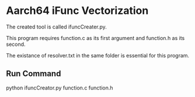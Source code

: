 # Aarch64 iFunc Vectorization

The created tool is called ifuncCreater.py.

This program requires function.c as its first argument and function.h as its second.

The existance of resolver.txt in the same folder is essential for this program.

## Run Command

python ifuncCreator.py function.c function.h
